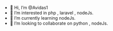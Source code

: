 - 👋 Hi, I’m @Avidas1
- 👀 I’m interested in php , laravel , nodeJs.
- 🌱 I’m currently learning nodeJs.
- 💞️ I’m looking to collaborate on python , nodeJs.

<!---
Avidas1/Avidas1 is a ✨ special ✨ repository because its `README.md` (this file) appears on your GitHub profile.
You can click the Preview link to take a look at your changes.
--->

